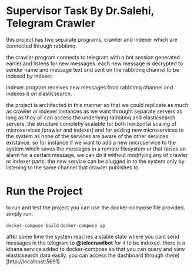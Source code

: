 # Supervisor Task By Dr.Salehi, Telegram Crawler

this project has two separate programs, crawler and indexer which are connected through rabbitmq.

the crawler program connects to telegram with a bot session generated earlier and listens for new messages. each new message is decrypted to sender name and message text and sent on the rabbitmq channel to be indexed by indexer.

indexer program receives new messages from rabbitmq channel and indexes it on elasticsearch.

the project is architected in this manner so that we could replicate as much as crawler or indexer instances as we want throught separate servers as long as they all can access the underlying rabbitmq and elasticsearch servers. the structure completly scalable for both horizontal scaling of microservices (crawler and indexer) and for adding new microservices to the system as none of the services are aware of the other services existance. so for instance if we want to add a new microservice to the system which saves the messages in a remote filesystem or that raises an alarm for a certain message, we can do it without modifying any of crawler or indexer parts. the new service can be plugged in to the system only by listening to the same channel that crawler publishes to.

# Run the Project

to run and test the project you can use the docker-compose file provided. simply run:

`docker-compose build`
`docker-compose up`

after some time the system reaches a stable state where you cant send messages in the telegram to **@telecrawlbot** for it to be indexed. there is a kibana service added to docker-compose so that you can query and view elasticsearch data easily. you can access the dashboard through (here)[http://localhost:5691]
